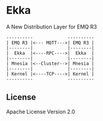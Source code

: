 
# Ekka

A New Distribution Layer for EMQ R3

```
----------             ----------
| EMQ R3 |<--- MQTT--->| EMQ R3 |
|--------|             |--------|
|  Ekka  |<----RPC---->|  Ekka  |
|--------|             |--------|
| Mnesia |<--Cluster-->| Mnesia |
|--------|             |--------|
| Kernel |<----TCP---->| Kernel |
----------             ----------
```

## License

Apache License Version 2.0

